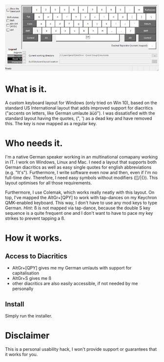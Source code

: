 
![Keyboard Layout Map...](US_Intl_Non-Dead-Quotes_JANALT-v1.jpg)
# What is it.

A custom keyboard layout for Windows (only tried on Win 10), based on the standard US International layout that adds improved support for diacritics ("accents on letters, like German umlaute äüö"). I was dissatisfied with the standard layout having the quotes, (", ') as a dead key and have removed this. The key is now mapped as a regular key.

# Who needs it.

I'm a native German speaker working in an multinational comapany working in IT. I work on Windows, Linux and Mac. I need a layout that supports both German diacritics as well as easy single quotes for english abbreviations (e.g. "It's"). Furthermore, I write software even now and then, even if I'm no full-time dev. Therefore, I need easy symbols without modifiers ([]/\|{}). This layout optimises for all those requirements.

Furthermore, I use Colemak, which works really neatly with this layout. On top, I've mapped the AltGr+[QPY] to work with tap-dances on my Keychron QMK-enabled keyboard. This way, I don't have to use any mod keys to type German. *Hint*: ß is not mapped via tap-dance, because the double S key sequence is a quite frequent one and I don't want to have to pace my key strikes to prevent tapping a ß.
# How it works.

## Access to Diacritics

- AltGr+[QPY] gives me my German umlauts with support for capitalisation
- AltGr+S gives me ß
- other diacritics are also easily accessible, if not needed by me personally

## Install

Simply run the installer.

# Disclaimer

This is a personal usability hack, I won't provide support or guarantees that it works for you.
